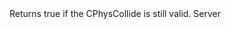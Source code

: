 <function name="IsValid" parent="CPhysCollide" type="classfunc">
	<description>
		Returns true if the CPhysCollide is still valid.
	</description>
	<realm>Server</realm>
	<args>
	</args>
	<rets>
		<ret name="" type="bool"></ret>
	</rets>
</function>